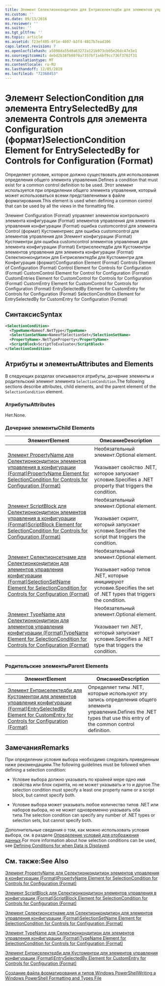 ```yaml
---
title: Элемент Селектионкондитион для Ентриселектедби для элементов управления конфигурации (Format) | Документация Майкрософт
ms.custom: ''
ms.date: 09/13/2016
ms.reviewer: ''
ms.suite: ''
ms.tgt_pltfrm: ''
ms.topic: article
ms.assetid: f23ef405-0f1e-4607-b3f4-4017b7ead106
caps.latest.revision: 7
ms.openlocfilehash: a5098da55d0a63272a121b973cb05e26dc47e3e1
ms.sourcegitcommit: debd2b38fb8070a7357bf1a4bf9cc736f3702f31
ms.translationtype: MT
ms.contentlocale: ru-RU
ms.lasthandoff: 12/05/2019
ms.locfileid: "72368453"
---
```

# <a name="selectioncondition-element-for-entryselectedby-for-controls-for-configuration-format"></a><span data-ttu-id="35f55-102">Элемент SelectionCondition для элемента EntrySelectedBy для элемента Controls для элемента Configuration (формат)</span><span class="sxs-lookup"><span data-stu-id="35f55-102">SelectionCondition Element for EntrySelectedBy for Controls for Configuration (Format)</span></span>

<span data-ttu-id="35f55-103">Определяет условие, которое должно существовать для использования определения общего элемента управления.</span><span class="sxs-lookup"><span data-stu-id="35f55-103">Defines a condition that must exist for a common control definition to be used.</span></span> <span data-ttu-id="35f55-104">Этот элемент используется при определении общего элемента управления, который может использоваться всеми представлениями в файле форматирования.</span><span class="sxs-lookup"><span data-stu-id="35f55-104">This element is used when defining a common control that can be used by all the views in the formatting file.</span></span>

<span data-ttu-id="35f55-105">Элемент Configuration (Format) управляет элементом контрольного элемента конфигурации (Format) элементов управления для элемента управления конфигурации (Format) ошибка customcontrol для элемента Control (формат) Кустоментриес для ошибка customcontrol для элементов управления для Элемент конфигурации (Format) Кустоментри для ошибка customcontrol элементов управления для элемента конфигурации (Format) Ентриселектедби для Кустоментри элементов управления для элемента конфигурации (Format) Селектионкондитион для Ентриселектедби для Кустоментри для Конфигурация (формат)</span><span class="sxs-lookup"><span data-stu-id="35f55-105">Configuration Element (Format) Controls Element of Configuration (Format) Control Element for Controls for Configuration (Format) CustomControl Element for Control for Configuration (Format) CustomEntries Element for CustomControl for Controls for Configuration (Format) CustomEntry Element for CustomControl for Controls for Configuration (Format) EntrySelectedBy Element for CustomEntry for Controls for Configuration (Format) SelectionCondition Element for EntrySelectedBy for CustomEntry for Configuration (Format)</span></span>

## <a name="syntax"></a><span data-ttu-id="35f55-106">Синтаксис</span><span class="sxs-lookup"><span data-stu-id="35f55-106">Syntax</span></span>

```xml
<SelectionCondition>
  <TypeName>Nameof.NetType</TypeName>
  <SelectionSetName>NameofSelectionSet</SelectionSetName>
  <PropertyName>.NetTypeProperty</PropertyName>
  <ScriptBlock>ScriptToEvaluate</ScriptBlock>
</SelectionCondition>
```

## <a name="attributes-and-elements"></a><span data-ttu-id="35f55-107">Атрибуты и элементы</span><span class="sxs-lookup"><span data-stu-id="35f55-107">Attributes and Elements</span></span>

<span data-ttu-id="35f55-108">В следующих разделах описываются атрибуты, дочерние элементы и родительский элемент элемента `SelectionCondition`.</span><span class="sxs-lookup"><span data-stu-id="35f55-108">The following sections describe attributes, child elements, and the parent element of the `SelectionCondition` element.</span></span>

### <a name="attributes"></a><span data-ttu-id="35f55-109">Атрибуты</span><span class="sxs-lookup"><span data-stu-id="35f55-109">Attributes</span></span>

<span data-ttu-id="35f55-110">Нет.</span><span class="sxs-lookup"><span data-stu-id="35f55-110">None.</span></span>

### <a name="child-elements"></a><span data-ttu-id="35f55-111">Дочерние элементы</span><span class="sxs-lookup"><span data-stu-id="35f55-111">Child Elements</span></span>

|<span data-ttu-id="35f55-112">Элемент</span><span class="sxs-lookup"><span data-stu-id="35f55-112">Element</span></span>|<span data-ttu-id="35f55-113">Описание</span><span class="sxs-lookup"><span data-stu-id="35f55-113">Description</span></span>|
|-------------|-----------------|
|[<span data-ttu-id="35f55-114">Элемент PropertyName для Селектионкондитион элементов управления в конфигурации (Format)</span><span class="sxs-lookup"><span data-stu-id="35f55-114">PropertyName Element for SelectionCondition for Controls for Configuration (Format)</span></span>](./propertyname-element-for-selectioncondition-for-controls-for-configuration-format.md)|<span data-ttu-id="35f55-115">Необязательный элемент.</span><span class="sxs-lookup"><span data-stu-id="35f55-115">Optional element.</span></span><br /><br /> <span data-ttu-id="35f55-116">Указывает свойство .NET, которое запускает условие.</span><span class="sxs-lookup"><span data-stu-id="35f55-116">Specifies a .NET property that triggers the condition.</span></span>|
|[<span data-ttu-id="35f55-117">Элемент ScriptBlock для Селектионкондитион элементов управления в конфигурации (Format)</span><span class="sxs-lookup"><span data-stu-id="35f55-117">ScriptBlock Element for SelectionCondition for Controls for Configuration (Format)</span></span>](./scriptblock-element-for-selectioncondition-for-controls-for-configuration-format.md)|<span data-ttu-id="35f55-118">Необязательный элемент.</span><span class="sxs-lookup"><span data-stu-id="35f55-118">Optional element.</span></span><br /><br /> <span data-ttu-id="35f55-119">Указывает скрипт, который запускает условие.</span><span class="sxs-lookup"><span data-stu-id="35f55-119">Specifies the script that triggers the condition.</span></span>|
|[<span data-ttu-id="35f55-120">Элемент Селектионсетнаме для Селектионкондитион для элементов управления конфигурации (Format)</span><span class="sxs-lookup"><span data-stu-id="35f55-120">SelectionSetName Element for SelectionCondition for Controls for Configuration (Format)</span></span>](./selectionsetname-element-for-selectioncondition-for-controls-for-configuration-format.md)|<span data-ttu-id="35f55-121">Необязательный элемент.</span><span class="sxs-lookup"><span data-stu-id="35f55-121">Optional element.</span></span><br /><br /> <span data-ttu-id="35f55-122">Указывает набор типов .NET, которые инициируют условие.</span><span class="sxs-lookup"><span data-stu-id="35f55-122">Specifies the set of .NET types that triggers the condition.</span></span>|
|[<span data-ttu-id="35f55-123">Элемент TypeName для Селектионкондитион для элементов управления конфигурации (Format)</span><span class="sxs-lookup"><span data-stu-id="35f55-123">TypeName Element for SelectionCondition for Controls for Configuration (Format)</span></span>](./typename-element-for-selectioncondition-for-controls-for-configuration-format.md)|<span data-ttu-id="35f55-124">Необязательный элемент.</span><span class="sxs-lookup"><span data-stu-id="35f55-124">Optional element.</span></span><br /><br /> <span data-ttu-id="35f55-125">Указывает тип .NET, который запускает условие.</span><span class="sxs-lookup"><span data-stu-id="35f55-125">Specifies a .NET type that triggers the condition.</span></span>|

### <a name="parent-elements"></a><span data-ttu-id="35f55-126">Родительские элементы</span><span class="sxs-lookup"><span data-stu-id="35f55-126">Parent Elements</span></span>

|<span data-ttu-id="35f55-127">Элемент</span><span class="sxs-lookup"><span data-stu-id="35f55-127">Element</span></span>|<span data-ttu-id="35f55-128">Описание</span><span class="sxs-lookup"><span data-stu-id="35f55-128">Description</span></span>|
|-------------|-----------------|
|[<span data-ttu-id="35f55-129">Элемент Ентриселектедби для Кустоментри для элементов управления конфигурации (Format)</span><span class="sxs-lookup"><span data-stu-id="35f55-129">EntrySelectedBy Element for CustomEntry for Controls for Configuration (Format)</span></span>](./entryselectedby-element-for-customentry-for-controls-for-configuration-format.md)|<span data-ttu-id="35f55-130">Определяет типы .NET, которые используют эту запись определения общего элемента управления.</span><span class="sxs-lookup"><span data-stu-id="35f55-130">Defines the .NET types that use this entry of the common control definition.</span></span>|

## <a name="remarks"></a><span data-ttu-id="35f55-131">Замечания</span><span class="sxs-lookup"><span data-stu-id="35f55-131">Remarks</span></span>

<span data-ttu-id="35f55-132">При определении условия выбора необходимо следовать приведенным ниже рекомендациям.</span><span class="sxs-lookup"><span data-stu-id="35f55-132">The following guidelines must be followed when defining a selection condition:</span></span>

- <span data-ttu-id="35f55-133">Условие выбора должно указывать по крайней мере одно имя свойства или блок скрипта, но не может указывать и то и другое.</span><span class="sxs-lookup"><span data-stu-id="35f55-133">The selection condition must specify a least one property name or a script block, but cannot specify both.</span></span>

- <span data-ttu-id="35f55-134">Условие выбора может указывать любое количество типов .NET или наборов выбора, но не может одновременно указывать оба типа.</span><span class="sxs-lookup"><span data-stu-id="35f55-134">The selection condition can specify any number of .NET types or selection sets, but cannot specify both.</span></span>

<span data-ttu-id="35f55-135">Дополнительные сведения о том, как можно использовать условия выбора, см. в разделе [Определение условий для отображения данных](./defining-conditions-for-displaying-data.md).</span><span class="sxs-lookup"><span data-stu-id="35f55-135">For more information about how selection conditions can be used, see [Defining Conditions for when Data is Displayed](./defining-conditions-for-displaying-data.md).</span></span>

## <a name="see-also"></a><span data-ttu-id="35f55-136">См. также:</span><span class="sxs-lookup"><span data-stu-id="35f55-136">See Also</span></span>

[<span data-ttu-id="35f55-137">Элемент PropertyName для Селектионкондитион элементов управления в конфигурации (Format)</span><span class="sxs-lookup"><span data-stu-id="35f55-137">PropertyName Element for SelectionCondition for Controls for Configuration (Format)</span></span>](./propertyname-element-for-selectioncondition-for-controls-for-configuration-format.md)

[<span data-ttu-id="35f55-138">Элемент ScriptBlock для Селектионкондитион элементов управления в конфигурации (Format)</span><span class="sxs-lookup"><span data-stu-id="35f55-138">ScriptBlock Element for SelectionCondition for Controls for Configuration (Format)</span></span>](./scriptblock-element-for-selectioncondition-for-controls-for-configuration-format.md)

[<span data-ttu-id="35f55-139">Элемент Селектионсетнаме для Селектионкондитион для элементов управления конфигурации (Format)</span><span class="sxs-lookup"><span data-stu-id="35f55-139">SelectionSetName Element for SelectionCondition for Controls for Configuration (Format)</span></span>](./selectionsetname-element-for-selectioncondition-for-controls-for-configuration-format.md)

[<span data-ttu-id="35f55-140">Элемент TypeName для Селектионкондитион для элементов управления конфигурации (Format)</span><span class="sxs-lookup"><span data-stu-id="35f55-140">TypeName Element for SelectionCondition for Controls for Configuration (Format)</span></span>](./typename-element-for-selectioncondition-for-controls-for-configuration-format.md)

[<span data-ttu-id="35f55-141">Элемент Ентриселектедби для Кустоментри для элементов управления конфигурации (Format)</span><span class="sxs-lookup"><span data-stu-id="35f55-141">EntrySelectedBy Element for CustomEntry for Controls for Configuration (Format)</span></span>](./entryselectedby-element-for-customentry-for-controls-for-configuration-format.md)

[<span data-ttu-id="35f55-142">Создание файла форматирования и типов Windows PowerShell</span><span class="sxs-lookup"><span data-stu-id="35f55-142">Writing a Windows PowerShell Formatting and Types File</span></span>](./writing-a-powershell-formatting-file.md)
